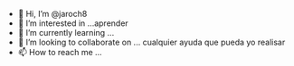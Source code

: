 - 👋 Hi, I’m @jaroch8
- 👀 I’m interested in ...aprender
- 🌱 I’m currently learning ...
- 💞️ I’m looking to collaborate on ... cualquier ayuda que pueda yo realisar
- 📫 How to reach me ...

<!---
jaroch8/jaroch8 is a ✨ special ✨ repository because its `README.md` (this file) appears on your GitHub profile.
You can click the Preview link to take a look at your changes.
--->
